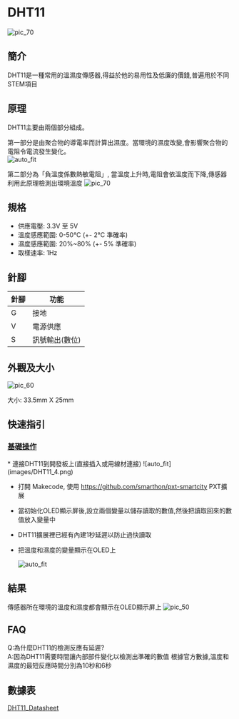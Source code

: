# DHT11

![pic_70](images/DHT11_0.jpg)
## 簡介
DHT11是一種常用的溫濕度傳感器,得益於他的易用性及低廉的價錢,普遍用於不同STEM項目
<P>


## 原理
DHT11主要由兩個部分組成。<P>
第一部分是由聚合物的導電率而計算出濕度。當環境的濕度改變,會影響聚合物的電阻令電流發生變化。<BR>
![auto_fit](images/DHT11_1.png)

第二部分為「負溫度係數熱敏電阻」, 當溫度上升時,電阻會依溫度而下降,傳感器利用此原理檢測出環境溫度
![pic_70](images/DHT11_2.png)

## 規格 
* 供應電壓: 3.3V 至 5V
* 溫度感應範圍: 0-50°C (+- 2°C 準確率)
* 濕度感應範圍: 20%~80% (+- 5% 準確率)
* 取樣速率: 1Hz

## 針腳

|針腳|功能|
|--|--|
|G|接地|
|V|電源供應|
|S|訊號輸出(數位)|

## 外觀及大小
![pic_60](images/DHT11_3.png)

大小: 33.5mm X 25mm

## 快速指引

<H3><u>基礎操作</u></H3>
* 連接DHT11到開發板上(直接插入或用線材連接)
![auto_fit](images/DHT11_4.png)<P>

* 打開 Makecode, 使用 https://github.com/smarthon/pxt-smartcity PXT擴展 <P>

* 當初始化OLED顯示屏後,設立兩個變量以儲存讀取的數值,然後把讀取回來的數值放入變量中<P>

* DHT11擴展裡已經有內建1秒延遲以防止過快讀取<P>

* 把溫度和濕度的變量顯示在OLED上<P>
![auto_fit](images/DHT11_5.png)

## 結果

傳感器所在環境的溫度和濕度都會顯示在OLED顯示屏上
![pic_50](images/DHT11_6.png)

## FAQ

Q:為什麼DHT11的檢測反應有延遲?<BR>
A:因為DHT11需要時間讓內部部件變化以檢測出準確的數值
根據官方數據,溫度和濕度的最短反應時間分別為10秒和6秒<P>

## 數據表

[DHT11_Datasheet](https://www.mouser.com/datasheet/2/758/DHT11-Technical-Data-Sheet-Translated-Version-1143054.pdf)
